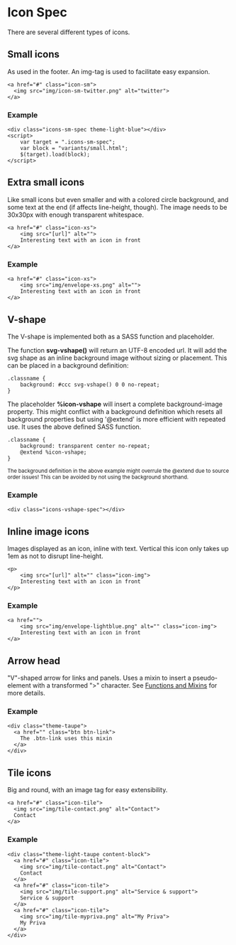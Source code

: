 ﻿# Icon Spec

There are several different types of icons.

## Small icons
As used in the footer. An img-tag is used to facilitate easy expansion.

```code
<a href="#" class="icon-sm">
  <img src="img/icon-sm-twitter.png" alt="twitter">
</a>
```
### Example
```example
<div class="icons-sm-spec theme-light-blue"></div>
<script>
	var target = ".icons-sm-spec";
	var block = "variants/small.html";
	$(target).load(block);
</script>
```

## Extra small icons
Like small icons but even smaller and with a colored circle background, and some text at the end (if affects line-height, though). The image needs to be 30x30px with enough transparent whitespace.

```code
<a href="#" class="icon-xs">
	<img src="[url]" alt="">
	Interesting text with an icon in front
</a>
```

### Example
```example
<a href="#" class="icon-xs">
	<img src="img/envelope-xs.png" alt="">
	Interesting text with an icon in front
</a>
```

## V-shape
The V-shape is implemented both as a SASS function and placeholder.


The function <b>svg-vshape()</b> will return an UTF-8 encoded url. It will add the svg shape as an inline background image without sizing or placement. This can be placed in a background definition:

```code
.classname {
	background: #ccc svg-vshape() 0 0 no-repeat;
}
```

The placeholder <b>%icon-vshape</b> will insert a complete background-image property. This might conflict with a background definition which resets all background properties but using '@extend' is more efficient with repeated use. It uses the above defined SASS function.

```code
.classname {
	background: transparent center no-repeat;
	@extend %icon-vshape;
}
```
<sub>The background definition in the above example might overrule the @extend due to source order issues! This can be avoided by not using the background shorthand.</sub>

### Example
```example
<div class="icons-vshape-spec"></div>
```

## Inline image icons
Images displayed as an icon, inline with text.  Vertical this icon only takes up 1em as not to disrupt line-height.

```code
<p>
	<img src="[url]" alt="" class="icon-img">
	Interesting text with an icon in front
</p>
```

### Example
```example
<a href="">
	<img src="img/envelope-lightblue.png" alt="" class="icon-img">
	Interesting text with an icon in front
</a>
```

## Arrow head
"V"-shaped arrow for links and panels. Uses a mixin to insert a pseudo-element with a transformed ">" character.
See [Functions and Mixins](/specs/00-Utilities/mixins) for more details.

### Example
```example
<div class="theme-taupe">
  <a href="" class="btn btn-link">
  	The .btn-link uses this mixin
  </a>
</div>
```


## Tile icons
Big and round, with an image tag for easy extensibility.

```code
<a href="#" class="icon-tile">
  <img src="img/tile-contact.png" alt="Contact">
  Contact
</a>
```


### Example
```example
<div class="theme-light-taupe content-block">
  <a href="#" class="icon-tile">
    <img src="img/tile-contact.png" alt="Contact">
    Contact
  </a>
  <a href="#" class="icon-tile">
    <img src="img/tile-support.png" alt="Service & support">
    Service & support
  </a>
  <a href="#" class="icon-tile">
    <img src="img/tile-mypriva.png" alt="My Priva">
    My Priva
  </a>
</div>
```
